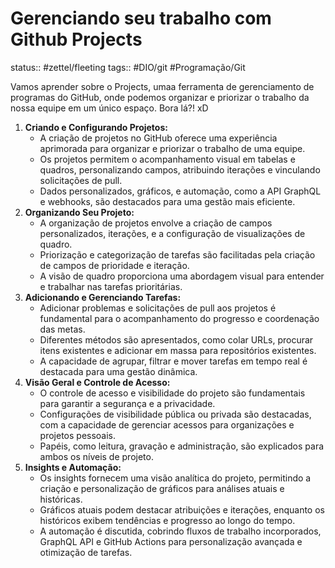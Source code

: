 # Gerenciando seu trabalho com Github Projects
status:: #zettel/fleeting 
tags:: #DIO/git #Programação/Git 

Vamos aprender sobre o Projects, umaa ferramenta de gerenciamento de programas do GitHub, onde podemos organizar e priorizar o trabalho da nossa equipe em um único espaço. Bora lá?! xD

1. **Criando e Configurando Projetos:**
    - A criação de projetos no GitHub oferece uma experiência aprimorada para organizar e priorizar o trabalho de uma equipe.
    - Os projetos permitem o acompanhamento visual em tabelas e quadros, personalizando campos, atribuindo iterações e vinculando solicitações de pull.
    - Dados personalizados, gráficos, e automação, como a API GraphQL e webhooks, são destacados para uma gestão mais eficiente.
2. **Organizando Seu Projeto:**
    - A organização de projetos envolve a criação de campos personalizados, iterações, e a configuração de visualizações de quadro.
    - Priorização e categorização de tarefas são facilitadas pela criação de campos de prioridade e iteração.
    - A visão de quadro proporciona uma abordagem visual para entender e trabalhar nas tarefas prioritárias.
3. **Adicionando e Gerenciando Tarefas:**
    - Adicionar problemas e solicitações de pull aos projetos é fundamental para o acompanhamento do progresso e coordenação das metas.
    - Diferentes métodos são apresentados, como colar URLs, procurar itens existentes e adicionar em massa para repositórios existentes.
    - A capacidade de agrupar, filtrar e mover tarefas em tempo real é destacada para uma gestão dinâmica.
4. **Visão Geral e Controle de Acesso:**
    - O controle de acesso e visibilidade do projeto são fundamentais para garantir a segurança e a privacidade.
    - Configurações de visibilidade pública ou privada são destacadas, com a capacidade de gerenciar acessos para organizações e projetos pessoais.
    - Papéis, como leitura, gravação e administração, são explicados para ambos os níveis de projeto.
5. **Insights e Automação:**
    - Os insights fornecem uma visão analítica do projeto, permitindo a criação e personalização de gráficos para análises atuais e históricas.
    - Gráficos atuais podem destacar atribuições e iterações, enquanto os históricos exibem tendências e progresso ao longo do tempo.
    - A automação é discutida, cobrindo fluxos de trabalho incorporados, GraphQL API e GitHub Actions para personalização avançada e otimização de tarefas.